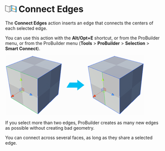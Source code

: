 # ![Connect Edges icon](images/icons/Edge_Connect.png) Connect Edges

The __Connect Edges__ action inserts an edge that connects the centers of each selected edge.

You can use this action with the **Alt/Opt+E** shortcut, or from the ProBuilder menu, or from the ProBuilder menu (**Tools** > **ProBuilder** > **Selection** > **Smart Connect**).

![Create vertical edge on side of cube](images/ConnectEdges_Example.png)

If you select more than two edges, ProBuilder creates as many new edges as possible without creating bad geometry.

You can connect across several faces, as long as they share a selected edge.
